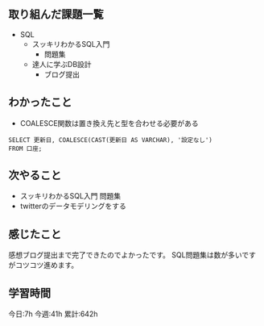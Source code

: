 ## 取り組んだ課題一覧
- SQL
	- スッキリわかるSQL入門
		- 問題集
	- 達人に学ぶDB設計
		- ブログ提出
	
## わかったこと

- COALESCE関数は置き換え先と型を合わせる必要がある
```
SELECT 更新日, COALESCE(CAST(更新日 AS VARCHAR), '設定なし')
FROM 口座;
```



## 次やること
- スッキリわかるSQL入門 問題集
- twitterのデータモデリングをする

## 感じたこと
感想ブログ提出まで完了できたのでよかったです。
SQL問題集は数が多いですがコツコツ進めます。 


## 学習時間
今日:7h
今週:41h 
累計:642h